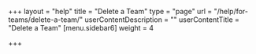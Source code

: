 +++
layout = "help"
title = "Delete a Team"
type = "page"
url = "/help/for-teams/delete-a-team/"
userContentDescription = ""
userContentTitle = "Delete a Team"
[menu.sidebar6]
weight = 4

+++
